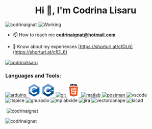 <h1 align="center">Hi 👋, I'm Codrina Lisaru</h1>
<p align="left"> <img src="https://komarev.com/ghpvc/?username=codrinaignat&label=Profile%20views&color=0e75b6&style=flat" alt="codrinaignat" />
<img align="right" alt="Working" width="400" src="https://cdn2.vectorstock.com/i/1000x1000/40/76/cartoon-woman-freelancer-student-laptop-vector-20494076.jpg">
</p>

- 📫 How to reach me **codrinaignat@hotmail.com**

- 📄 Know about my experiences [https://shorturl.at/cfDL6](https://shorturl.at/cfDL6)

<p align="left">
<a href="https://linkedin.com/in/codrinalisaru" target="blank"><img align="center" src="https://raw.githubusercontent.com/rahuldkjain/github-profile-readme-generator/master/src/images/icons/Social/linked-in-alt.svg" alt="codrinalisaru" height="30" width="40" /></a>
</p>

<h3 align="left">Languages and Tools:</h3>
<p align="left"> <a href="https://www.arduino.cc/" target="_blank" rel="noreferrer"> <img src="https://cdn.worldvectorlogo.com/logos/arduino-1.svg" alt="arduino" width="40" height="40"/> </a> <a href="https://www.cprogramming.com/" target="_blank" rel="noreferrer"> <img src="https://raw.githubusercontent.com/devicons/devicon/master/icons/c/c-original.svg" alt="c" width="40" height="40"/> </a> <a href="https://www.w3schools.com/cpp/" target="_blank" rel="noreferrer"> <img src="https://raw.githubusercontent.com/devicons/devicon/master/icons/cplusplus/cplusplus-original.svg" alt="cplusplus" width="40" height="40"/> </a> <a href="https://git-scm.com/" target="_blank" rel="noreferrer"> <img src="https://www.vectorlogo.zone/logos/git-scm/git-scm-icon.svg" alt="git" width="40" height="40"/> </a> <a href="https://www.w3.org/html/" target="_blank" rel="noreferrer"> <img src="https://raw.githubusercontent.com/devicons/devicon/master/icons/html5/html5-original-wordmark.svg" alt="html5" width="40" height="40"/> </a> <a href="https://www.mathworks.com/" target="_blank" rel="noreferrer"> <img src="https://upload.wikimedia.org/wikipedia/commons/2/21/Matlab_Logo.png" alt="matlab" width="40" height="40"/> </a> <a href="https://postman.com" target="_blank" rel="noreferrer"> <img src="https://www.vectorlogo.zone/logos/getpostman/getpostman-icon.svg" alt="postman" width="40" height="40"/> </a> <img src="https://images.fpt.shop/unsafe/filters:quality(90)/fptshop.com.vn/uploads/images/tin-tuc/146213/Originals/visual-studio-code_jpg.jpg" alt="vscode" width="40" height="40"/> </a>  <img src="https://pbs.twimg.com/profile_images/839168408490913792/ukNPeWwa_400x400.jpg" alt="ltspice" width="40" height="40"/> </a><img src="https://image.spreadshirtmedia.com/image-server/v1/compositions/T111A2PA4247PT17X223Y6D12628429W8501H14895CxE35110PA4392PT17X3Y60D12628430W34999H7539Cx929694%3AxE35110/views/1,width=650,height=650,appearanceId=2.jpg" alt="gnuradio" width="40" height="40"/> </a> 
<img src="https://seeklogo.com/images/M/mplab-x-ide-logo-B1D898D52B-seeklogo.com.png" alt="mplabxide" width="40" height="40"/> </a> <img src="https://logowik.com/content/uploads/images/jira3124.jpg" alt="jira" width="40" height="40"/> </a> <img src="https://www.mathworks.com/products/connections/product_detail/vector-canape/_jcr_content/logo.adapt.full.medium.jpg/1645121791615.jpg" alt="vectorcanape" width="40" height="40"/> </a> <img src="https://yt3.googleusercontent.com/ytc/AOPolaT9MYIFJK1CWg3Q-i4TQEylrn_dH5V0cyEWlasg=s900-c-k-c0x00ffffff-no-rj" alt="kicad" width="40" height="40"/></a> </p>


<p>&nbsp;<img align="center" src="https://github-readme-stats.vercel.app/api?username=codrinaignat&show_icons=true&locale=en" alt="codrinaignat" /></p>

<p><img align="center" src="https://github-readme-streak-stats.herokuapp.com/?user=codrinaignat&" alt="codrinaignat" /></p>
